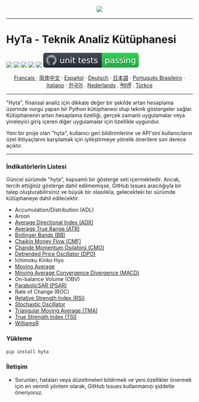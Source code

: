 <div align="center">
  <img src=https://avatars.githubusercontent.com/u/113800422?s=200&v=4"><br>
</div>

-----------------
# HyTa - Teknik Analiz Kütüphanesi


 ![](https://img.shields.io/badge/python-3.8-blue.svg) ![](https://img.shields.io/badge/python-3.9-blue.svg) ![](https://img.shields.io/badge/python-3.10-blue.svg) ![](https://img.shields.io/badge/python-3.11-blue.svg) ![](https://img.shields.io/badge/pypy-3-blue.svg) ![unit tests](https://github.com/Hypance/HypanceDataAnalysis/blob/read.me/readme_docs/unittest.svg) 


<p align="center">
    <a href="/readme_docs/readme_fr.md">Français </a>
    ·
    <a href="/readme_docs/readme_cn.md">简体中文</a>
    ·
    <a href="/readme_docs/readme_es.md">Español</a>
    ·
    <a href="/readme_docs/readme_de.md">Deutsch</a>
    ·
    <a href="/readme_docs/readme_ja.md">日本語</a>
    ·
    <a href="/docs/readme_pt-BR.md">Português Brasileiro</a>
    ·
    <a href="/readme_docs/readme_it.md">Italiano</a>
    ·
    <a href="/readme_docs/readme_kr.md">한국어</a>
    .
    <a href="/readme_docs/readme_nl.md">Nederlands</a>
    .
    <a href="/readme_docs/readme_np.md">नेपाली</a>
    .
    <a href="/readme_docs/readme_tr.md">Türkçe</a>
  </p>

-----------------

"Hyta", finansal analiz için dikkate değer bir şekilde artan hesaplama üzerinde vurgu yapan bir Python kütüphanesi olup teknik göstergeler sağlar. Kütüphanenin artan hesaplama özelliği, gerçek zamanlı uygulamalar veya yineleyici giriş içeren diğer uygulamalar için özellikle uygundur.

Yeni bir proje olan "hyta", kullanıcı geri bildirimlerine ve API'sini kullanıcıların özel ihtiyaçlarını karşılamak için iyileştirmeye yönelik önerilere son derece açıktır.

---

### İndikatörlerin Listesi

Güncel sürümde "hyta", kapsamlı bir gösterge seti içermektedir. Ancak, tercih ettiğiniz gösterge dahil edilmemişse, GitHub Issues aracılığıyla bir talep oluşturabilirsiniz ve büyük bir olasılıkla, gelecekteki bir sürümde kütüphaneye dahil edilecektir.

- Accumulation/Distribution (ADL)
- Aroon
- [Average Directional Index (ADX)](https://github.com/Hypance/HypanceDataAnalysis/blob/main/hyta/adx.py)
- [Average True Range (ATR)](https://github.com/Hypance/HypanceDataAnalysis/blob/main/hyta/atr.py)
- [Bollinger Bands (BB)](https://github.com/Hypance/HypanceDataAnalysis/blob/main/hyta/bollinger.py)
- [Chaikin Money Flow (CMF)](https://github.com/Hypance/HypanceDataAnalysis/blob/main/hyta/cmf.py)
- [Chande Momentum Osilatörü (CMO)](https://github.com/Hypance/HypanceDataAnalysis/blob/main/hyta/cmo.py)
- [Detrended Price Oscillator (DPO)](https://github.com/Hypance/HypanceDataAnalysis/blob/main/hyta/dpo.py)
- Ichimoku Kinko Hyo
- [Moving Average](https://github.com/Hypance/HypanceDataAnalysis/blob/main/hyta/movingaverage.py)
- [Moving Average Convergence Divergence (MACD)](https://github.com/Hypance/HypanceDataAnalysis/blob/main/hyta/macd.py)
- On-balance Volume (OBV)
- [ParabolicSAR (PSAR)](https://github.com/Hypance/HypanceDataAnalysis/blob/main/hyta/psar.py)
- Rate of Change (ROC)
- [Relative Strength Index (RSI)](https://github.com/Hypance/HypanceDataAnalysis/blob/main/hyta/rsi.py)
- [Stochastic Oscillator](https://github.com/Hypance/HypanceDataAnalysis/blob/main/hyta/Stochastic_Oscillator.py)
- [Triangular Moving Average (TMA)](https://github.com/Hypance/HypanceDataAnalysis/blob/main/hyta/tma.py)
- [True Strength Index (TSI)](https://github.com/Hypance/HypanceDataAnalysis/blob/main/hyta/tsi.py)
- [WilliamsR](https://github.com/Hypance/HypanceDataAnalysis/blob/main/hyta/williams_r.py)


### Yükleme
```bash
pip install hyta
```

### İletişim

- Sorunları, hataları veya düzeltmeleri bildirmek ve yeni özellikler önermek için en verimli yöntem olarak, GitHub Issues kullanmanızı şiddetle öneriyoruz.